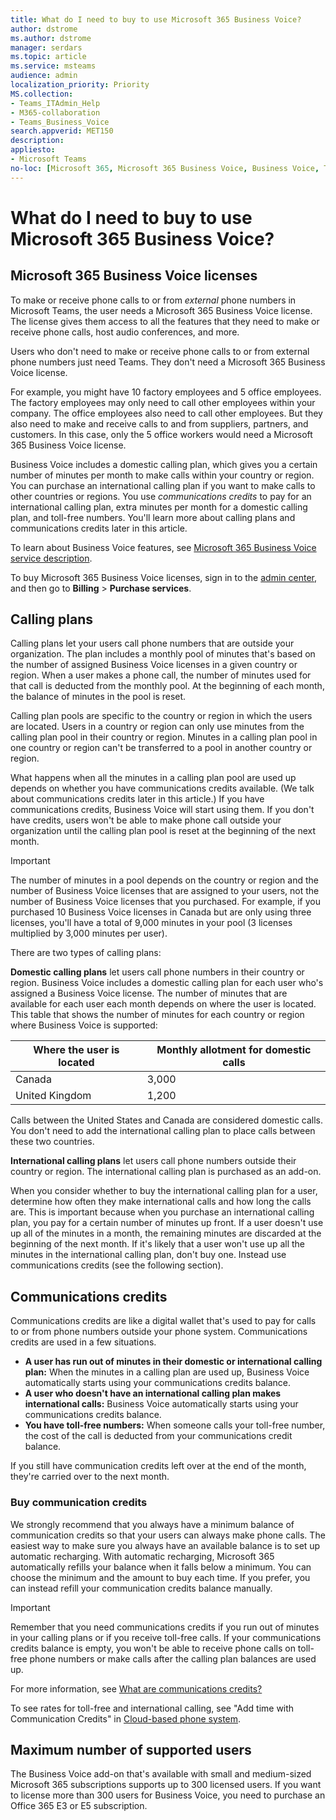 ```yaml
---
title: What do I need to buy to use Microsoft 365 Business Voice?
author: dstrome 
ms.author: dstrome
manager: serdars
ms.topic: article
ms.service: msteams
audience: admin
localization_priority: Priority
MS.collection: 
- Teams_ITAdmin_Help
- M365-collaboration
- Teams_Business_Voice
search.appverid: MET150
description: 
appliesto: 
- Microsoft Teams
no-loc: [Microsoft 365, Microsoft 365 Business Voice, Business Voice, Teams, Microsoft Teams, Office 365]
---
```


# What do I need to buy to use Microsoft 365 Business Voice?

## Microsoft 365 Business Voice licenses

To make or receive phone calls to or from *external* phone numbers in Microsoft Teams, the user needs a Microsoft 365 Business Voice license. The license gives them access to all the features that they need to make or receive phone calls, host audio conferences, and more.

Users who don't need to make or receive phone calls to or from external phone numbers just need Teams. They don't need a Microsoft 365 Business Voice license.

For example, you might have 10 factory employees and 5 office employees. The factory employees may only need to call other employees within your company. The office employees also need to call other employees. But they also need to make and receive calls to and from suppliers, partners, and customers. In this case, only the 5 office workers would need a Microsoft 365 Business Voice license.

Business Voice includes a domestic calling plan, which gives you a certain number of minutes per month to make calls within your country or region. You can purchase an international calling plan if you want to make calls to other countries or regions. You use *communications credits* to pay for an international calling plan, extra minutes per month for a domestic calling plan, and toll-free numbers. You'll learn more about calling plans and communications credits later in this article.

To learn about Business Voice features, see [Microsoft 365 Business Voice service description](https://docs.microsoft.com/office365/servicedescriptions/microsoft-365-business-voice-service-description).

To buy Microsoft 365 Business Voice licenses, sign in to the [admin center](https://admin.microsoft.com/Adminportal/Home#/homepage), and then go to **Billing** > **Purchase services**.

## Calling plans

Calling plans let your users call phone numbers that are outside your organization. The plan includes a monthly pool of minutes that's based on the number of assigned Business Voice licenses in a given country or region. When a user makes a phone call, the number of minutes used for that call is deducted from the monthly pool. At the beginning of each month, the balance of minutes in the pool is reset.

Calling plan pools are specific to the country or region in which the users are located. Users in a country or region can only use minutes from the calling plan pool in their country or region. Minutes in a calling plan pool in one country or region can't be transferred to a pool in another country or region.

What happens when all the minutes in a calling plan pool are used up depends on whether you have communications credits available. (We talk about communications credits later in this article.) If you have communications credits, Business Voice will start using them. If you don't have credits, users won't be able to make phone call outside your organization until the calling plan pool is reset at the beginning of the next month.

> [!IMPORTANT]
> The number of minutes in a pool depends on the country or region and the number of Business Voice licenses that are assigned to your users, not the number of Business Voice licenses that you purchased. For example, if you purchased 10 Business Voice licenses in Canada but are only using three licenses, you'll have a total of 9,000 minutes in your pool (3 licenses multiplied by 3,000 minutes per user).

There are two types of calling plans:

**Domestic calling plans** let users call phone numbers in their country or region. Business Voice includes a domestic calling plan for each user who's assigned a Business Voice license. The number of minutes that are available for each user each month depends on where the user is located. This table that shows the number of minutes for each country or region where Business Voice is supported:

|Where the user is located          |Monthly allotment for domestic calls |
|-----------------------------------|-------------------------------------|
|Canada                             | 3,000                                |
|United Kingdom                     | 1,200                                |

Calls between the United States and Canada are considered domestic calls. You don't need to add the international calling plan to place calls between these two countries.

**International calling plans** let users call phone numbers outside their country or region. The international calling plan is purchased as an add-on.

When you consider whether to buy the international calling plan for a user, determine how often they make international calls and how long the calls are. This is important because when you purchase an international calling plan, you pay for a certain number of minutes up front. If a user doesn't use up all of the minutes in a month, the remaining minutes are discarded at the beginning of the next month. If it's likely that a user won't use up all the minutes in the international calling plan, don't buy one. Instead use communications credits (see the following section).

## Communications credits

Communications credits are like a digital wallet that's used to pay for calls to or from phone numbers outside your phone system. Communications credits are used in a few situations.

- **A user has run out of minutes in their domestic or international calling plan:** When the minutes in a calling plan are used up, Business Voice automatically starts using your communications credits balance.
- **A user who doesn't have an international calling plan makes international calls:** Business Voice automatically starts using your communications credits balance.
- **You have toll-free numbers:** When someone calls your toll-free number, the cost of the call is deducted from your communications credit balance.

If you still have communication credits left over at the end of the month, they're carried over to the next month.

### Buy communication credits

We strongly recommend that you always have a minimum balance of communication credits so that your users can always make phone calls. The easiest way to make sure you always have an available balance is to set up automatic recharging. With automatic recharging, Microsoft 365 automatically refills your balance when it falls below a minimum. You can choose the minimum and the amount to buy each time. If you prefer, you can instead refill your communication credits balance manually.

> [!IMPORTANT]
> Remember that you need communications credits if you run out of minutes in your calling plans or if you receive toll-free calls. If your communications credits balance is empty, you won't be able to receive phone calls on toll-free phone numbers or make calls after the calling plan balances are used up.

For more information, see [What are communications credits?](../what-are-communications-credits.md)

To see rates for toll-free and international calling, see "Add time with Communication Credits" in [Cloud-based phone system](https://products.office.com/microsoft-teams/voice-calling#ow-download-rates).

## Maximum number of supported users

The Business Voice add-on that's available with small and medium-sized Microsoft 365 subscriptions supports up to 300 licensed users. If you want to license more than 300 users for Business Voice, you need to purchase an Office 365 E3 or E5 subscription.
